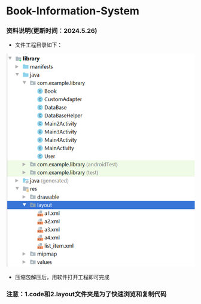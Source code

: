 # Book-Information-System
### 资料说明(更新时间：2024.5.26)
* 文件工程目录如下：

![image](https://github.com/qiexingdong/Book-Information-System/blob/main/img/1.png)
* 压缩包解压后，用软件打开工程即可完成
### 注意：1.code和2.layout文件夹是为了快速浏览和复制代码
